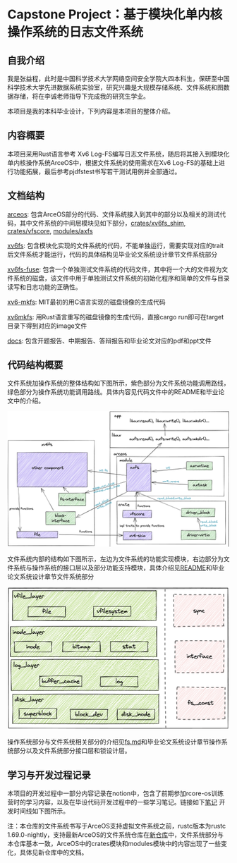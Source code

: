 #  Capstone Project：基于模块化单内核操作系统的日志文件系统
## 自我介绍
我是张益程，此时是中国科学技术大学网络空间安全学院大四本科生，保研至中国科学技术大学先进数据系统实验室，研究兴趣是大规模存储系统、文件系统和图数据存储，将在李诚老师指导下完成我的研究生学业。

本项目是我的本科毕业设计，下列内容是本项目的整体介绍。
## 内容概要
本项目采用Rust语言参考 Xv6 Log-FS编写日志文件系统，随后将其接入到模块化单内核操作系统ArceOS中，根据文件系统的使用需求在Xv6 Log-FS的基础上进行功能拓展，最后参考pjdfstest书写若干测试用例并全部通过。
## 文档结构
[arceos](./arceos/): 包含ArceOS部分的代码、文件系统接入到其中的部分以及相关的测试代码，其中文件系统的中间层模块见如下部分，[crates/xv6fs_shim](./arceos/crates/xv6fs_shim), [crates/vfscore](./arceos/crates/vfscore), [modules/axfs](./arceos/modules/axfs)

[xv6fs](./xv6fs/): 包含模块化实现的文件系统的代码，不能单独运行，需要实现对应的trait后文件系统才能运行，代码的具体结构见毕业论文系统设计章节文件系统部分

[xv6fs-fuse](./xv6fs-fuse/): 包含一个单独测试文件系统的代码文件，其中将一个大的文件视为文件系统的磁盘，该文件中用于单独测试文件系统的初始化程序和简单的文件与目录读写和日志功能的正确性。

[xv6-mkfs](./xv6-mkfs/): MIT最初的用C语言实现的磁盘镜像的生成代码

[xv6mkfs](./xv6mkfs/): 用Rust语言重写的磁盘镜像的生成代码，直接cargo run即可在target目录下得到对应的image文件

[docs](./docs/): 包含开题报告、中期报告、答辩报告和毕业论文对应的pdf和ppt文件

## 代码结构概要

文件系统加操作系统的整体结构如下图所示，紫色部分为文件系统功能调用路线，绿色部分为操作系统功能调用路线。具体内容见代码文件中的README和毕业论文中的介绍。

![FS+OS Structure](graphs/structure.png)

文件系统内部的结构如下图所示，左边为文件系统的功能实现模块，右边部分为文件系统与操作系统的接口层以及部分功能支持模块，具体介绍见[README](./xv6fs/README.md)和毕业论文系统设计章节文件系统部分

![FS Structure](graphs/filesystem.png)

操作系统部分与文件系统相关部分的介绍见[fs.md](./arceos/fs.md)和毕业论文系统设计章节操作系统部分以及文件系统部分接口层和锁设计层。

## 学习与开发过程记录

本项目的开发过程中一部分内容记录在notion中，包含了前期参加rcore-os训练营时的学习内容，以及在毕设代码开发过程中的一些学习笔记。链接如下[笔记](https://silicon-aurora-0f5.notion.site/a176026d8b514658920b3709c8f1f1f3?v=7266118fc7264e5595f36ee8f007a496&pvs=4)
开发时间线如下图所示。

注：本仓库的文件系统书写于ArceOS支持虚拟文件系统之前，rustc版本为rustc 1.69.0-nightly，支持最新ArceOS的文件系统仓库在[新仓库](https://github.com/zondayc/arceos-with-xv6fs)中，文件系统部分与本仓库基本一致，ArceOS中的crates模块和modules模块中的内容出现了一些变化，具体见新仓库中的文档。
